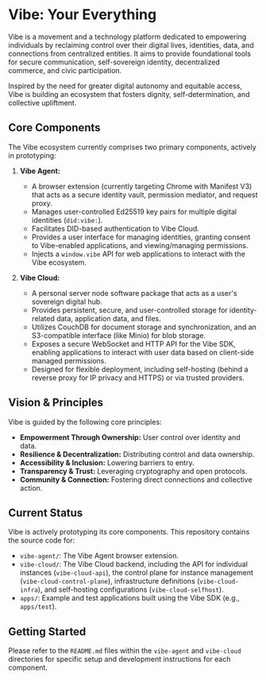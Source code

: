 # Vibe: Your Everything

Vibe is a movement and a technology platform dedicated to empowering individuals by reclaiming control over their digital lives, identities, data, and connections from centralized entities. It aims to provide foundational tools for secure communication, self-sovereign identity, decentralized commerce, and civic participation.

Inspired by the need for greater digital autonomy and equitable access, Vibe is building an ecosystem that fosters dignity, self-determination, and collective upliftment.

## Core Components

The Vibe ecosystem currently comprises two primary components, actively in prototyping:

1.  **Vibe Agent:**

    -   A browser extension (currently targeting Chrome with Manifest V3) that acts as a secure identity vault, permission mediator, and request proxy.
    -   Manages user-controlled Ed25519 key pairs for multiple digital identities (`did:vibe:`).
    -   Facilitates DID-based authentication to Vibe Cloud.
    -   Provides a user interface for managing identities, granting consent to Vibe-enabled applications, and viewing/managing permissions.
    -   Injects a `window.vibe` API for web applications to interact with the Vibe ecosystem.

2.  **Vibe Cloud:**
    -   A personal server node software package that acts as a user's sovereign digital hub.
    -   Provides persistent, secure, and user-controlled storage for identity-related data, application data, and files.
    -   Utilizes CouchDB for document storage and synchronization, and an S3-compatible interface (like Minio) for blob storage.
    -   Exposes a secure WebSocket and HTTP API for the Vibe SDK, enabling applications to interact with user data based on client-side managed permissions.
    -   Designed for flexible deployment, including self-hosting (behind a reverse proxy for IP privacy and HTTPS) or via trusted providers.

## Vision & Principles

Vibe is guided by the following core principles:

-   **Empowerment Through Ownership:** User control over identity and data.
-   **Resilience & Decentralization:** Distributing control and data ownership.
-   **Accessibility & Inclusion:** Lowering barriers to entry.
-   **Transparency & Trust:** Leveraging cryptography and open protocols.
-   **Community & Connection:** Fostering direct connections and collective action.

## Current Status

Vibe is actively prototyping its core components. This repository contains the source code for:

-   `vibe-agent/`: The Vibe Agent browser extension.
-   `vibe-cloud/`: The Vibe Cloud backend, including the API for individual instances (`vibe-cloud-api`), the control plane for instance management (`vibe-cloud-control-plane`), infrastructure definitions (`vibe-cloud-infra`), and self-hosting configurations (`vibe-cloud-selfhost`).
-   `apps/`: Example and test applications built using the Vibe SDK (e.g., `apps/test`).

## Getting Started

Please refer to the `README.md` files within the `vibe-agent` and `vibe-cloud` directories for specific setup and development instructions for each component.

